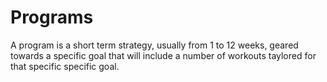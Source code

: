 # Programs

A program is a short term strategy, usually from 1 to 12 weeks, geared towards a specific goal that will include a number of workouts taylored for that specific specific goal.  
